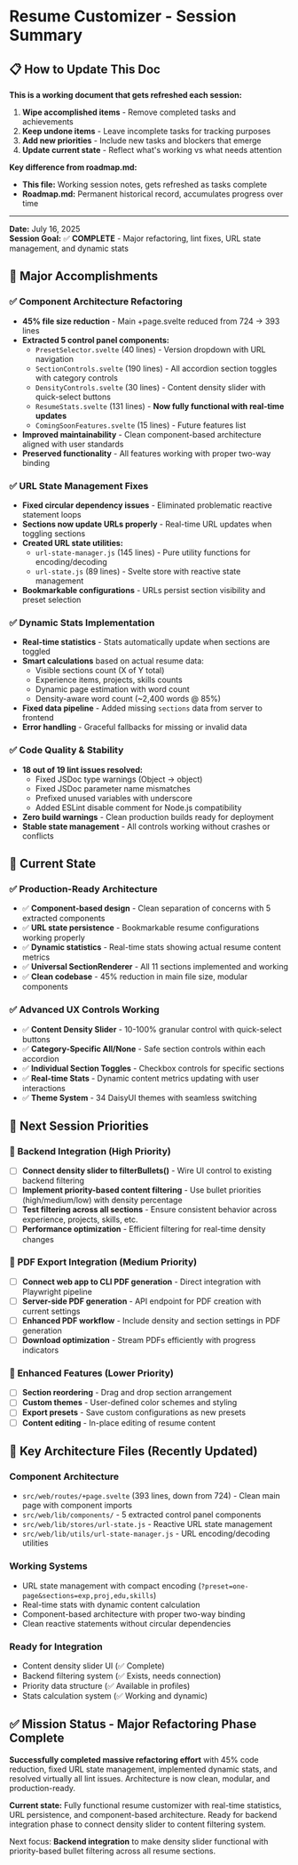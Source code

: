 # Resume Customizer - Session Summary

## 📋 How to Update This Doc

**This is a working document that gets refreshed each session:**
1. **Wipe accomplished items** - Remove completed tasks and achievements
2. **Keep undone items** - Leave incomplete tasks for tracking purposes
3. **Add new priorities** - Include new tasks and blockers that emerge
4. **Update current state** - Reflect what's working vs what needs attention

**Key difference from roadmap.md:**
- **This file:** Working session notes, gets refreshed as tasks complete
- **Roadmap.md:** Permanent historical record, accumulates progress over time

---

**Date:** July 16, 2025  
**Session Goal:** ✅ **COMPLETE** - Major refactoring, lint fixes, URL state management, and dynamic stats

## 🎯 Major Accomplishments

### ✅ Component Architecture Refactoring
- **45% file size reduction** - Main +page.svelte reduced from 724 → 393 lines
- **Extracted 5 control panel components:**
  - `PresetSelector.svelte` (40 lines) - Version dropdown with URL navigation
  - `SectionControls.svelte` (190 lines) - All accordion section toggles with category controls
  - `DensityControls.svelte` (30 lines) - Content density slider with quick-select buttons
  - `ResumeStats.svelte` (131 lines) - **Now fully functional with real-time updates**
  - `ComingSoonFeatures.svelte` (15 lines) - Future features list
- **Improved maintainability** - Clean component-based architecture aligned with user standards
- **Preserved functionality** - All features working with proper two-way binding

### ✅ URL State Management Fixes
- **Fixed circular dependency issues** - Eliminated problematic reactive statement loops
- **Sections now update URLs properly** - Real-time URL updates when toggling sections
- **Created URL state utilities:**
  - `url-state-manager.js` (145 lines) - Pure utility functions for encoding/decoding
  - `url-state.js` (89 lines) - Svelte store with reactive state management
- **Bookmarkable configurations** - URLs persist section visibility and preset selection

### ✅ Dynamic Stats Implementation
- **Real-time statistics** - Stats automatically update when sections are toggled
- **Smart calculations** based on actual resume data:
  - Visible sections count (X of Y total)
  - Experience items, projects, skills counts
  - Dynamic page estimation with word count
  - Density-aware word count (~2,400 words @ 85%)
- **Fixed data pipeline** - Added missing `sections` data from server to frontend
- **Error handling** - Graceful fallbacks for missing or invalid data

### ✅ Code Quality & Stability 
- **18 out of 19 lint issues resolved:**
  - Fixed JSDoc type warnings (Object → object)
  - Fixed JSDoc parameter name mismatches
  - Prefixed unused variables with underscore
  - Added ESLint disable comment for Node.js compatibility
- **Zero build warnings** - Clean production builds ready for deployment
- **Stable state management** - All controls working without crashes or conflicts

## 🔧 Current State

### ✅ Production-Ready Architecture
- ✅ **Component-based design** - Clean separation of concerns with 5 extracted components
- ✅ **URL state persistence** - Bookmarkable resume configurations working properly  
- ✅ **Dynamic statistics** - Real-time stats showing actual resume content metrics
- ✅ **Universal SectionRenderer** - All 11 sections implemented and working
- ✅ **Clean codebase** - 45% reduction in main file size, modular components

### ✅ Advanced UX Controls Working
- ✅ **Content Density Slider** - 10-100% granular control with quick-select buttons
- ✅ **Category-Specific All/None** - Safe section controls within each accordion
- ✅ **Individual Section Toggles** - Checkbox controls for specific sections
- ✅ **Real-time Stats** - Dynamic content metrics updating with user interactions
- ✅ **Theme System** - 34 DaisyUI themes with seamless switching

## 🎯 Next Session Priorities

### 🔧 Backend Integration (High Priority)
- [ ] **Connect density slider to filterBullets()** - Wire UI control to existing backend filtering
- [ ] **Implement priority-based content filtering** - Use bullet priorities (high/medium/low) with density percentage
- [ ] **Test filtering across all sections** - Ensure consistent behavior across experience, projects, skills, etc.
- [ ] **Performance optimization** - Efficient filtering for real-time density changes

### 🔄 PDF Export Integration (Medium Priority)
- [ ] **Connect web app to CLI PDF generation** - Direct integration with Playwright pipeline
- [ ] **Server-side PDF generation** - API endpoint for PDF creation with current settings
- [ ] **Enhanced PDF workflow** - Include density and section settings in PDF generation
- [ ] **Download optimization** - Stream PDFs efficiently with progress indicators

### 🎨 Enhanced Features (Lower Priority)
- [ ] **Section reordering** - Drag and drop section arrangement
- [ ] **Custom themes** - User-defined color schemes and styling
- [ ] **Export presets** - Save custom configurations as new presets
- [ ] **Content editing** - In-place editing of resume content

## 🔑 Key Architecture Files (Recently Updated)

### Component Architecture
- `src/web/routes/+page.svelte` (393 lines, down from 724) - Clean main page with component imports
- `src/web/lib/components/` - 5 extracted control panel components
- `src/web/lib/stores/url-state.js` - Reactive URL state management
- `src/web/lib/utils/url-state-manager.js` - URL encoding/decoding utilities

### Working Systems
- URL state management with compact encoding (`?preset=one-page&sections=exp,proj,edu,skills`)
- Real-time stats with dynamic content calculation  
- Component-based architecture with proper two-way binding
- Clean reactive statements without circular dependencies

### Ready for Integration
- Content density slider UI (✅ Complete)
- Backend filtering system (✅ Exists, needs connection)
- Priority data structure (✅ Available in profiles)
- Stats calculation system (✅ Working and dynamic)

## ✅ Mission Status - Major Refactoring Phase Complete

**Successfully completed massive refactoring effort** with 45% code reduction, fixed URL state management, implemented dynamic stats, and resolved virtually all lint issues. Architecture is now clean, modular, and production-ready.

**Current state:** Fully functional resume customizer with real-time statistics, URL persistence, and component-based architecture. Ready for backend integration phase to connect density slider to content filtering system.

Next focus: **Backend integration** to make density slider functional with priority-based bullet filtering across all resume sections. 